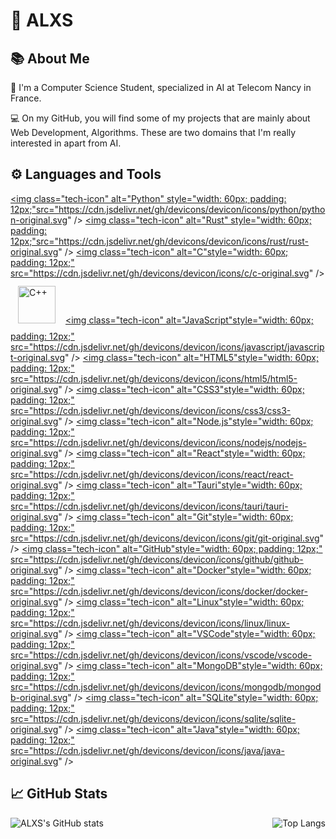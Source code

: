
# 🐻 ALXS

## 📚 About Me

🔬 I'm a Computer Science Student, specialized in AI at Telecom Nancy in France.

💻 On my GitHub, you will find some of my projects that are mainly about Web Development, Algorithms. These are two domains that I'm really interested in apart from AI.

## ⚙️ Languages and Tools

<a href="https://www.python.org/"><img class="tech-icon" alt="Python" style="width: 60px; padding: 12px;"src="https://cdn.jsdelivr.net/gh/devicons/devicon/icons/python/python-original.svg" /></a>
<a href="https://www.rust-lang.org/"><img class="tech-icon" alt="Rust" style="width: 60px; padding: 12px;"src="https://cdn.jsdelivr.net/gh/devicons/devicon/icons/rust/rust-original.svg" /></a>
<a href="https://www.cprogramming.com/"><img class="tech-icon" alt="C"style="width: 60px; padding: 12px;" src="https://cdn.jsdelivr.net/gh/devicons/devicon/icons/c/c-original.svg" /></a>
<a href="https://www.cplusplus.com/"><img class="tech-icon" alt="C++" style="width: 60px; padding: 12px;" src="https://cdn.jsdelivr.net/gh/devicons/devicon/icons/cplusplus/cplusplus-original.svg" /></a>
<a href="https://www.javascript.com/"><img class="tech-icon" alt="JavaScript"style="width: 60px; padding: 12px;" src="https://cdn.jsdelivr.net/gh/devicons/devicon/icons/javascript/javascript-original.svg" /></a>
<a href="https://developer.mozilla.org/en-US/docs/Web/HTML"><img class="tech-icon" alt="HTML5"style="width: 60px; padding: 12px;" src="https://cdn.jsdelivr.net/gh/devicons/devicon/icons/html5/html5-original.svg" /></a>
<a href="https://developer.mozilla.org/en-US/docs/Web/CSS"><img class="tech-icon" alt="CSS3"style="width: 60px; padding: 12px;" src="https://cdn.jsdelivr.net/gh/devicons/devicon/icons/css3/css3-original.svg" /></a>
<a href="https://nodejs.org/en/"><img class="tech-icon" alt="Node.js"style="width: 60px; padding: 12px;" src="https://cdn.jsdelivr.net/gh/devicons/devicon/icons/nodejs/nodejs-original.svg" /></a>
<a href="https://reactjs.org/"><img class="tech-icon" alt="React"style="width: 60px; padding: 12px;" src="https://cdn.jsdelivr.net/gh/devicons/devicon/icons/react/react-original.svg" /></a>
<a href="https://tauri.studio/"><img class="tech-icon" alt="Tauri"style="width: 60px; padding: 12px;" src="https://cdn.jsdelivr.net/gh/devicons/devicon/icons/tauri/tauri-original.svg" /></a>
<a href="https://git-scm.com/"><img class="tech-icon" alt="Git"style="width: 60px; padding: 12px;" src="https://cdn.jsdelivr.net/gh/devicons/devicon/icons/git/git-original.svg" /></a>
<a href="https://github.com/"><img class="tech-icon" alt="GitHub"style="width: 60px; padding: 12px;" src="https://cdn.jsdelivr.net/gh/devicons/devicon/icons/github/github-original.svg" /></a>
<a href="https://www.docker.com/"><img class="tech-icon" alt="Docker"style="width: 60px; padding: 12px;" src="https://cdn.jsdelivr.net/gh/devicons/devicon/icons/docker/docker-original.svg" /></a>
<a href="https://www.linux.org/"><img class="tech-icon" alt="Linux"style="width: 60px; padding: 12px;" src="https://cdn.jsdelivr.net/gh/devicons/devicon/icons/linux/linux-original.svg" /></a>
<a href="https://code.visualstudio.com/"><img class="tech-icon" alt="VSCode"style="width: 60px; padding: 12px;" src="https://cdn.jsdelivr.net/gh/devicons/devicon/icons/vscode/vscode-original.svg" /></a>
<a href="https://www.mongodb.com/"><img class="tech-icon" alt="MongoDB"style="width: 60px; padding: 12px;" src="https://cdn.jsdelivr.net/gh/devicons/devicon/icons/mongodb/mongodb-original.svg" /></a>
<a href="https://www.sqlite.org/index.html"><img class="tech-icon" alt="SQLite"style="width: 60px; padding: 12px;" src="https://cdn.jsdelivr.net/gh/devicons/devicon/icons/sqlite/sqlite-original.svg" /></a>
<a href="https://www.java.com/"><img class="tech-icon" alt="Java"style="width: 60px; padding: 12px;" src="https://cdn.jsdelivr.net/gh/devicons/devicon/icons/java/java-original.svg" /></a>

## 📈 GitHub Stats

<div style="display: flex; justify-content: space-between; align-items: center;">
    <img src="https://github-readme-stats.vercel.app/api?username=ALXS-GitHub&show_icons=true&theme=highcontrast" alt="ALXS's GitHub stats" />
    <img src="https://github-readme-stats.vercel.app/api/top-langs/?username=ALXS-GitHub&layout=compact&theme=highcontrast&exclude_repo=Programmer-La-Matiere" alt="Top Langs" />
</div>




